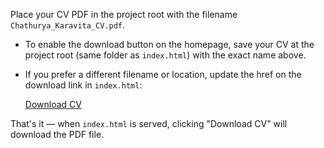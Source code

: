 Place your CV PDF in the project root with the filename `Chathurya_Karavita_CV.pdf`.

- To enable the download button on the homepage, save your CV at the project root (same folder as `index.html`) with the exact name above.
- If you prefer a different filename or location, update the href on the download link in `index.html`:

  <a class="cta" href="YOUR_PATH_OR_FILENAME.pdf" download>Download CV</a>

That's it — when `index.html` is served, clicking "Download CV" will download the PDF file.